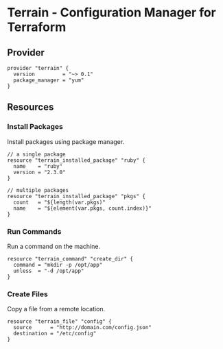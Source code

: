 # Terrain - Configuration Manager for Terraform

## Provider

```hcl
provider "terrain" {
  version         = "~> 0.1"
  package_manager = "yum"
}
```

## Resources

### Install Packages

Install packages using package manager.

```hcl
// a single package
resource "terrain_installed_package" "ruby" {
  name    = "ruby"
  version = "2.3.0"
}

// multiple packages
resource "terrain_installed_package" "pkgs" {
  count   = "${length(var.pkgs)"
  name    = "${element(var.pkgs, count.index)}"
}
```

### Run Commands

Run a command on the machine.

```hcl
resource "terrain_command" "create_dir" {
  command = "mkdir -p /opt/app"
  unless  = "-d /opt/app"
}
```

### Create Files

Copy a file from a remote location.

```hcl
resource "terrain_file" "config" {
  source      = "http://domain.com/config.json"
  destination = "/etc/config"
}
```

